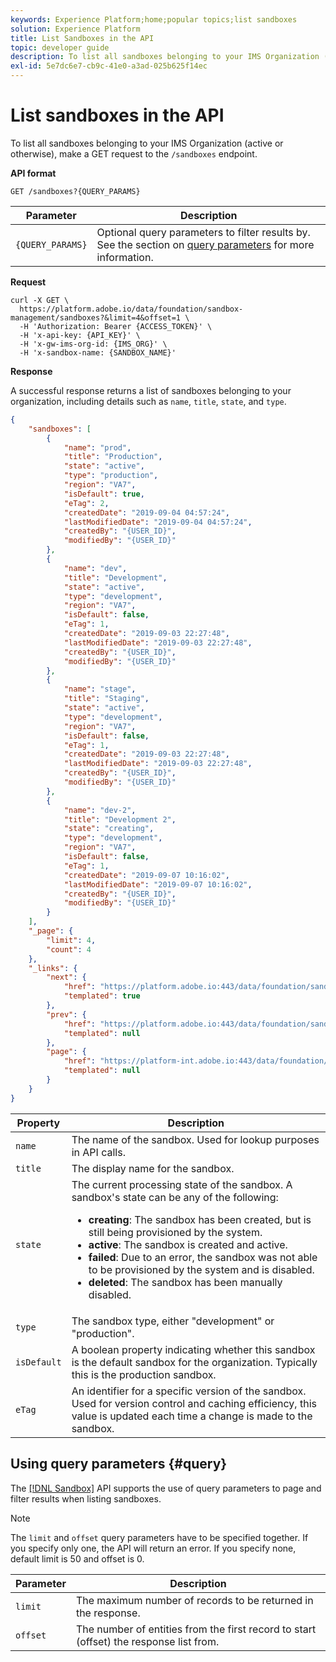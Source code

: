 ```yaml
---
keywords: Experience Platform;home;popular topics;list sandboxes
solution: Experience Platform
title: List Sandboxes in the API
topic: developer guide
description: To list all sandboxes belonging to your IMS Organization (active or otherwise), make a GET request to the /sandboxes endpoint.
exl-id: 5e7dc6e7-cb9c-41e0-a3ad-025b625f14ec
---
```

# List sandboxes in the API

To list all sandboxes belonging to your IMS Organization (active or otherwise), make a GET request to the `/sandboxes` endpoint.

**API format**

```http
GET /sandboxes?{QUERY_PARAMS}
```

| Parameter | Description |
| --------- | ----------- |
| `{QUERY_PARAMS}` | Optional query parameters to filter results by. See the section on [query parameters](#query) for more information. |

**Request**

```shell
curl -X GET \
  https://platform.adobe.io/data/foundation/sandbox-management/sandboxes?&limit=4&offset=1 \
  -H 'Authorization: Bearer {ACCESS_TOKEN}' \
  -H 'x-api-key: {API_KEY}' \
  -H 'x-gw-ims-org-id: {IMS_ORG}' \
  -H 'x-sandbox-name: {SANDBOX_NAME}'
```

**Response**

A successful response returns a list of sandboxes belonging to your organization, including details such as `name`, `title`, `state`, and `type`.

```json
{
    "sandboxes": [
        {
            "name": "prod",
            "title": "Production",
            "state": "active",
            "type": "production",
            "region": "VA7",
            "isDefault": true,
            "eTag": 2,
            "createdDate": "2019-09-04 04:57:24",
            "lastModifiedDate": "2019-09-04 04:57:24",
            "createdBy": "{USER_ID}",
            "modifiedBy": "{USER_ID}"
        },
        {
            "name": "dev",
            "title": "Development",
            "state": "active",
            "type": "development",
            "region": "VA7",
            "isDefault": false,
            "eTag": 1,
            "createdDate": "2019-09-03 22:27:48",
            "lastModifiedDate": "2019-09-03 22:27:48",
            "createdBy": "{USER_ID}",
            "modifiedBy": "{USER_ID}"
        },
        {
            "name": "stage",
            "title": "Staging",
            "state": "active",
            "type": "development",
            "region": "VA7",
            "isDefault": false,
            "eTag": 1,
            "createdDate": "2019-09-03 22:27:48",
            "lastModifiedDate": "2019-09-03 22:27:48",
            "createdBy": "{USER_ID}",
            "modifiedBy": "{USER_ID}"
        },
        {
            "name": "dev-2",
            "title": "Development 2",
            "state": "creating",
            "type": "development",
            "region": "VA7",
            "isDefault": false,
            "eTag": 1,
            "createdDate": "2019-09-07 10:16:02",
            "lastModifiedDate": "2019-09-07 10:16:02",
            "createdBy": "{USER_ID}",
            "modifiedBy": "{USER_ID}"
        }
    ],
    "_page": {
        "limit": 4,
        "count": 4
    },
    "_links": {
        "next": {
            "href": "https://platform.adobe.io:443/data/foundation/sandbox-management/sandboxes/?limit={limit}&offset={offset}",
            "templated": true
        },
        "prev": {
            "href": "https://platform.adobe.io:443/data/foundation/sandbox-management/sandboxes?offset=0&limit=1",
            "templated": null
        },
        "page": {
            "href": "https://platform-int.adobe.io:443/data/foundation/sandbox-management/sandboxes?offset=1&limit=1",
            "templated": null
        }
    }
}
```

| Property | Description |
| --- | --- |
| `name` | The name of the sandbox. Used for lookup purposes in API calls. |
| `title` | The display name for the sandbox. |
| `state` | The current processing state of the sandbox. A sandbox's state can be any of the following: <br/><ul><li>**creating**: The sandbox has been created, but is still being provisioned by the system.</li><li>**active**: The sandbox is created and active.</li><li>**failed**: Due to an error, the sandbox was not able to be provisioned by the system and is disabled.</li><li>**deleted**: The sandbox has been manually disabled.</li></ul>|  
| `type` | The sandbox type, either "development" or "production". |
| `isDefault` | A boolean property indicating whether this sandbox is the default sandbox for the organization. Typically this is the production sandbox. |
| `eTag` | An identifier for a specific version of the sandbox. Used for version control and caching efficiency, this value is updated each time a change is made to the sandbox. |

## Using query parameters {#query}

The [[!DNL Sandbox]](https://www.adobe.io/apis/experienceplatform/home/api-reference.html#!acpdr/swagger-specs/sandbox-api.yaml) API supports the use of query parameters to page and filter results when listing sandboxes.

>[!NOTE]
>
>The `limit` and `offset` query parameters have to be specified together. If you specify only one, the API will return an error. If you specify none, default limit is 50 and offset is 0.

| Parameter | Description |
| --------- | ----------- |
| `limit` | The maximum number of records to be returned in the response. |
| `offset` | The number of entities from the first record to start (offset) the response list from. |
